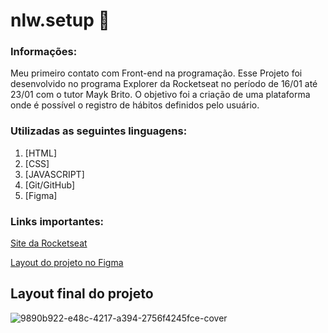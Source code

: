 # nlw.setup 🚀


### Informações:
Meu primeiro contato com Front-end na programação. Esse Projeto foi desenvolvido no programa Explorer da Rocketseat no período de 16/01 até 23/01 com o tutor Mayk Brito.
O objetivo foi a criação de uma plataforma onde é possível o registro de hábitos definidos pelo usuário.



### Utilizadas as seguintes linguagens:
<ol>
  <li>[HTML]</li>
  <li>[CSS]</li>
  <li>[JAVASCRIPT]</li>
  <li>[Git/GitHub]</li>
  <li>[Figma]</li>
</ol>

### Links importantes:

[Site da Rocketseat](https://www.rocketseat.com.br)

[Layout do projeto no Figma](https://www.figma.com/community/file/1195327109778210238)



## Layout final do projeto

![9890b922-e48c-4217-a394-2756f4245fce-cover](https://user-images.githubusercontent.com/122411722/213716088-2a4c7cac-cac8-472c-8789-67563dbe6de8.png)



